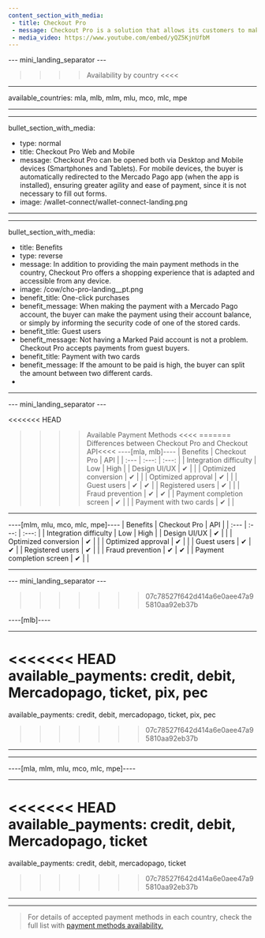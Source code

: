 ```yaml
---
content_section_with_media:
 - title: Checkout Pro
 - message: Checkout Pro is a solution that allows its customers to make purchases through the payment pages of Mercado Pago in a safe, fast way and with the possibility of paying with the main payment methods currently available.
 - media_video: https://www.youtube.com/embed/yQZ5KjnUfbM
---
```


--- mini_landing_separator ---

>>>> Availability by country <<<<
---
available_countries: mla, mlb, mlm, mlu, mco, mlc, mpe

---

---
bullet_section_with_media:
 - type: normal
 - title: Checkout Pro Web and Mobile
 - message: Checkout Pro can be opened both via Desktop and Mobile devices (Smartphones and Tablets). For mobile devices, the buyer is automatically redirected to the Mercado Pago app (when the app is installed), ensuring greater agility and ease of payment, since it is not necessary to fill out forms.
 - image: /wallet-connect/wallet-connect-landing.png
---

---
bullet_section_with_media:
 - title: Benefits
 - type: reverse
 - message: In addition to providing the main payment methods in the country, Checkout Pro offers a shopping experience that is adapted and accessible from any device.
 - image: /cow/cho-pro-landing__pt.png
 - benefit_title: One-click purchases
 - benefit_message: When making the payment with a Mercado Pago account, the buyer can make the payment using their account balance, or simply by informing the security code of one of the stored cards.
 - benefit_title: Guest users
 - benefit_message: Not having a Marked Paid account is not a problem. Checkout Pro accepts payments from guest buyers.
 - benefit_title: Payment with two cards
 - benefit_message: If the amount to be paid is high, the buyer can split the amount between two different cards.
-
---

--- mini_landing_separator ---

<<<<<<< HEAD
>>>> Available Payment Methods <<<<
=======
>>>> Differences between Checkout Pro and Checkout API<<<<
----[mla, mlb]----
|      Benefits                      | Checkout Pro | API |
| :--- | :---: | :---: |
| Integration difficulty             | Low | High |
| Design UI/UX                          | ✔ |   |
| Optimized conversion                   | ✔ |   |
| Optimized approval                   | ✔ |   |
| Guest users     			| ✔ | ✔ |
| Registered users     		| ✔ |   |
| Fraud prevention                   | ✔ | ✔ |
| Payment completion screen      | ✔ |   |
| Payment with two cards            | ✔ |   |

------------

----[mlm, mlu, mco, mlc, mpe]----
|  Benefits                          | Checkout Pro | API |
| :--- | :---: | :---: |
| Integration difficulty             | Low | High |
| Design UI/UX                          | ✔ |   |
| Optimized conversion                  | ✔ |   |
| Optimized approval                   | ✔ |   |
| Guest users      		| ✔ | ✔ |
| Registered users     		| ✔ |   |
| Fraud prevention                   | ✔ | ✔ |
| Payment completion screen      | ✔ |   |

------------

--- mini_landing_separator ---
>>>>>>> 07c78527f642d414a6e0aee47a95810aa92eb37b

----[mlb]----

---
<<<<<<< HEAD
available_payments: credit, debit, Mercadopago, ticket, pix, pec
=======
available_payments: credit, debit, mercadopago, ticket, pix, pec

>>>>>>> 07c78527f642d414a6e0aee47a95810aa92eb37b
---
------------

----[mla, mlm, mlu, mco, mlc, mpe]----

---
<<<<<<< HEAD
available_payments: credit, debit, Mercadopago, ticket
=======
available_payments: credit, debit, mercadopago, ticket

>>>>>>> 07c78527f642d414a6e0aee47a95810aa92eb37b
---
------------
> For details of accepted payment methods in each country, check the full list with [payment methods availability.](/developers/en/docs/sales-processing/payment-methods)